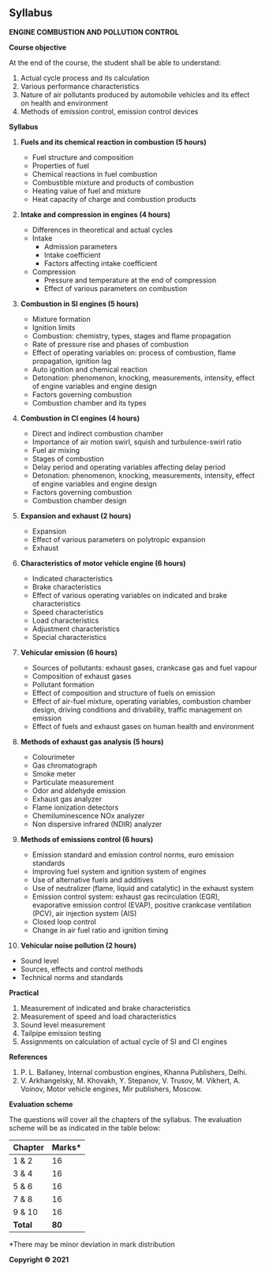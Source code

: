 ## Syllabus

**ENGINE COMBUSTION AND POLLUTION CONTROL**

**Course objective**

At the end of the course, the student shall be able to understand:

1. Actual cycle process and its calculation
2. Various performance characteristics
3. Nature of air pollutants produced by automobile vehicles and its effect on health and environment
4. Methods of emission control, emission control devices

**Syllabus**

1. **Fuels and its chemical reaction in combustion (5 hours)** 
   * Fuel structure and composition
   * Properties of fuel
   * Chemical reactions in fuel combustion
   * Combustible mixture and products of combustion
   * Heating value of fuel and mixture
   * Heat capacity of charge and combustion products

2. **Intake and compression in engines (4 hours)** 
   * Differences in theoretical and actual cycles
   * Intake
     * Admission parameters
     * Intake coefficient
     * Factors affecting intake coefficient
   * Compression
     * Pressure and temperature at the end of compression
     * Effect of various parameters on combustion

3. **Combustion in SI engines (5 hours)** 
   * Mixture formation
   * Ignition limits
   * Combustion: chemistry, types, stages and flame propagation
   * Rate of pressure rise and phases of combustion
   * Effect of operating variables on: process of combustion, flame propagation, ignition lag
   * Auto ignition and chemical reaction
   * Detonation: phenomenon, knocking, measurements, intensity, effect of engine variables and engine design
   * Factors governing combustion
   * Combustion chamber and its types

4. **Combustion in CI engines (4 hours)** 
   * Direct and indirect combustion chamber
   * Importance of air motion swirl, squish and turbulence-swirl ratio
   * Fuel air mixing
   * Stages of combustion
   * Delay period and operating variables affecting delay period
   * Detonation: phenomenon, knocking, measurements, intensity, effect of engine variables and engine design
   * Factors governing combustion
   * Combustion chamber design

5. **Expansion and exhaust (2 hours)** 
   * Expansion
   * Effect of various parameters on polytropic expansion
   * Exhaust

6. **Characteristics of motor vehicle engine (6 hours)**
   * Indicated characteristics
   * Brake characteristics
   * Effect of various operating variables on indicated and brake characteristics
   * Speed characteristics
   * Load characteristics
   * Adjustment characteristics
   * Special characteristics

7. **Vehicular emission (6 hours)**
   * Sources of pollutants: exhaust gases, crankcase gas and fuel vapour
   * Composition of exhaust gases
   * Pollutant formation
   * Effect of composition and structure of fuels on emission
   * Effect of air-fuel mixture, operating variables, combustion chamber design, driving conditions and drivability, traffic management on emission
   * Effect of fuels and exhaust gases on human health and environment

8. **Methods of exhaust gas analysis (5 hours)**
   * Colourimeter
   * Gas chromatograph
   * Smoke meter
   * Particulate measurement
   * Odor and aldehyde emission
   * Exhaust gas analyzer
   * Flame ionization detectors
   * Chemiluminescence NOx analyzer
   * Non dispersive infrared (NDIR) analyzer

9. **Methods of emissions control (6 hours)**
   * Emission standard and emission control norms, euro emission standards
   * Improving fuel system and ignition system of engines
   * Use of alternative fuels and additives
   * Use of neutralizer (flame, liquid and catalytic) in the exhaust system
   * Emission control system: exhaust gas recirculation (EGR), evaporative emission control (EVAP), positive crankcase ventilation (PCV), air injection system (AIS)
   * Closed loop control
   * Change in air fuel ratio and ignition timing

10. **Vehicular noise pollution (2 hours)**
   * Sound level
   * Sources, effects and control methods
   * Technical norms and standards

**Practical**

1. Measurement of indicated and brake characteristics
2. Measurement of speed and load characteristics
3. Sound level measurement
4. Tailpipe emission testing
5. Assignments on calculation of actual cycle of SI and CI engines

**References**

1. P. L. Ballaney, Internal combustion engines, Khanna Publishers, Delhi.
2. V. Arkhangelsky, M. Khovakh, Y. Stepanov, V. Trusov, M. Vikhert, A. Voinov, Motor vehicle engines, Mir publishers, Moscow.

**Evaluation scheme**

The questions will cover all the chapters of the syllabus. The evaluation scheme will be as indicated in the table below:

| Chapter | Marks* |
|---|---|
| 1 & 2 | 16 |
| 3 & 4 | 16 |
| 5 & 6 | 16 |
| 7 & 8 | 16 |
| 9 & 10 | 16 |
| **Total** | **80** |

*There may be minor deviation in mark distribution

**Copyright &copy; 2021**
